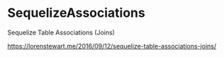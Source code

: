# SequelizeAssociations
 Sequelize Table Associations (Joins)

https://lorenstewart.me/2016/09/12/sequelize-table-associations-joins/